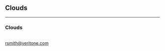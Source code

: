 <!-- .slide: data-background="img/background-violet-orig.jpg" -->

## Clouds

---
<!-- .slide: data-background="img/background-violet-orig.jpg" -->

### Clouds


<br/>rsmith@veritone.com <!-- .element: class="fragment" -->
